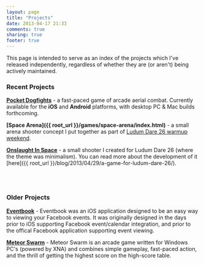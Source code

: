 ```yaml
---
layout: page
title: "Projects"
date: 2013-04-17 21:33
comments: true
sharing: true
footer: true
---
```

This page is intended to serve as an index of the projects which I've released independently, regardless of whether they are (or aren't) being actively maintained.

### Recent Projects ###
**[Pocket Dogfights](http://www.pocketdogfights.com)** - a fast-paced game of arcade aerial combat. Currently available for the **iOS** and **Android** platforms, with desktop PC &amp; Mac builds forthcoming.

**[Space Arena]({{ root_url }}/games/space-arena/index.html)** - a small arena shooter concept I put together as part of [Ludum Dare 26 warmup weekend](http://www.ludumdare.com/compo/2013/04/17/warmup-weekend-ludum-dare-26/).

**[Onslaught In Space](http://www.ludumdare.com/compo/ludum-dare-26/?action=preview&uid=15363)** - a small shooter I created for Ludum Dare 26 (where the theme was minimalism). You can read more about the development of it [here]({{ root_url }}/blog/2013/04/29/a-game-for-ludum-dare-26/).


<br />

<br />

### Older Projects ###
**[Eventbook](http://eventbook.zerobyt.es)** - Eventbook was an iOS application designed to be an easy way to viewing your Facebook events. It was originally designed in the days prior to iOS supporting Facebook event/calendar integration, and prior to the offical Facebook application supporting event viewing.

**[Meteor Swarm](http://meteorswarm.zerobyt.es)** - Meteor Swarm is an arcade game written for Windows PC's (powered by XNA) and combines simple gameplay, fast-paced action, and the thrill of getting the highest score on the high-score table. 